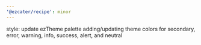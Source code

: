 ```yaml
---
'@ezcater/recipe': minor
---
```


style: update ezTheme palette adding/updating theme colors for secondary, error, warning, info, success, alert, and neutral
